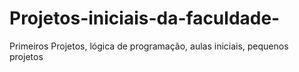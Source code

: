 # Projetos-iniciais-da-faculdade-
Primeiros Projetos, lógica de programação, aulas iniciais, pequenos projetos
